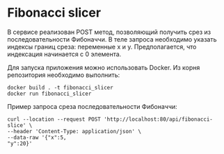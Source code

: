 # Fibonacci slicer

В сервисе реализован POST метод, позволяющий получить срез из последовательности Фибоначчи.
В теле запроса необходимо указать индексы границ среза: переменные x и y. Предполагается, что индексация начинается с 0 элемента. 

Для запуска приложения можно использовать Docker. Из корня репозитория необходимо выполнить:
```
docker build . -t fibonacci_slicer
docker run fibonacci_slicer
```

Пример запроса среза последовательности Фибоначчи:

```
curl --location --request POST 'http://localhost:80/api/fibonacci-slice' \
--header 'Content-Type: application/json' \
--data-raw '{"x":5,
"y":20}'
```
